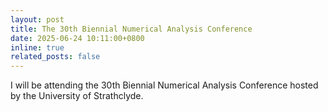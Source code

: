 ```yaml
---
layout: post
title: The 30th Biennial Numerical Analysis Conference
date: 2025-06-24 10:11:00+0800
inline: true
related_posts: false
---
```


I will be attending the 30th Biennial Numerical Analysis Conference hosted by 
the University of Strathclyde.